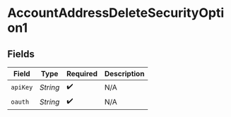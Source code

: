 # AccountAddressDeleteSecurityOption1


## Fields

| Field              | Type               | Required           | Description        |
| ------------------ | ------------------ | ------------------ | ------------------ |
| `apiKey`           | *String*           | :heavy_check_mark: | N/A                |
| `oauth`            | *String*           | :heavy_check_mark: | N/A                |